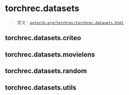 # torchrec.datasets

> 原文：[`pytorch.org/torchrec/torchrec.datasets.html`](https://pytorch.org/torchrec/torchrec.datasets.html)

## torchrec.datasets.criteo[](#torchrec-datasets-criteo "此标题的永久链接")

## torchrec.datasets.movielens[](#torchrec-datasets-movielens "此标题的永久链接")

## torchrec.datasets.random[](#torchrec-datasets-random "此标题的永久链接")

## torchrec.datasets.utils[](#torchrec-datasets-utils "此标题的永久链接")
